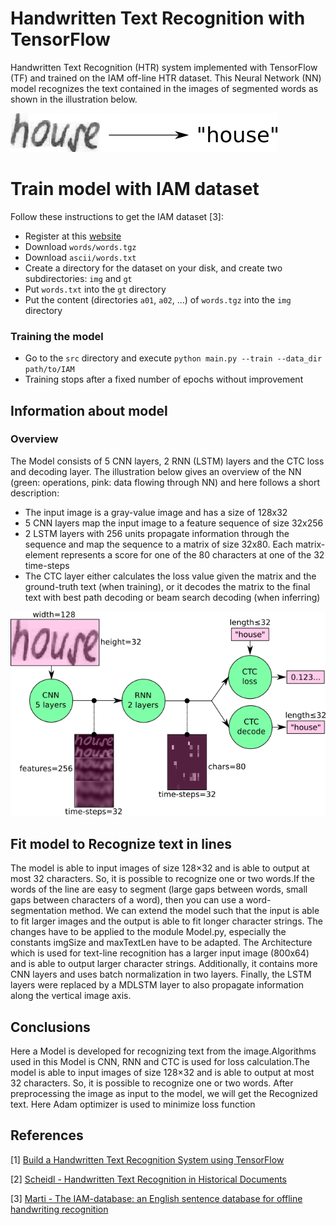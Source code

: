 # Handwritten Text Recognition with TensorFlow


Handwritten Text Recognition (HTR) system implemented with TensorFlow (TF) and trained on the IAM off-line HTR dataset.
This Neural Network (NN) model recognizes the text contained in the images of segmented words as shown in the illustration below.


![htr](./doc/htr.png)






# Train model with IAM dataset

Follow these instructions to get the IAM dataset \[3\]:

* Register at this [website](http://www.fki.inf.unibe.ch/databases/iam-handwriting-database)
* Download `words/words.tgz`
* Download `ascii/words.txt`
* Create a directory for the dataset on your disk, and create two subdirectories: `img` and `gt`
* Put `words.txt` into the `gt` directory
* Put the content (directories `a01`, `a02`, ...) of `words.tgz` into the `img` directory

### Training the model

* Go to the `src` directory and execute `python main.py --train --data_dir path/to/IAM`
* Training stops after a fixed number of epochs without improvement


## Information about model

### Overview

The Model consists of 5 CNN layers, 2 RNN (LSTM) layers and the CTC loss and decoding layer.
The illustration below gives an overview of the NN (green: operations, pink: data flowing through NN) and here follows a short description:

* The input image is a gray-value image and has a size of 128x32
* 5 CNN layers map the input image to a feature sequence of size 32x256
* 2 LSTM layers with 256 units propagate information through the sequence and map the sequence to a matrix of size 32x80. Each matrix-element represents a score for one of the 80 characters at one of the 32 time-steps
* The CTC layer either calculates the loss value given the matrix and the ground-truth text (when training), or it decodes the matrix to the final text with best path decoding or beam search decoding (when inferring)


![nn_overview](./doc/nn_overview.png)





## Fit model to Recognize text in lines
The model is able to input images of size 128×32 and is able to output at most 32 characters. So, it is possible to recognize one or two words.If the words of the line are easy to segment (large gaps between words, small gaps between characters of a word), then you can use a word-segmentation method.
We can extend the model such that the input is able to fit larger images and the output is able to fit longer character strings. The changes have to be applied to the module Model.py, especially the constants imgSize and maxTextLen have to be adapted.
The Architecture which is used for text-line recognition has a larger input image (800x64) and is able to output larger character strings. Additionally, it contains more CNN layers and uses batch normalization in two layers. Finally, the LSTM layers were replaced by a MDLSTM layer to also propagate information along the vertical image axis.

## Conclusions
Here a Model is developed for recognizing text from the image.Algorithms used in this Model is CNN, RNN and CTC is used for loss calculation.The model is able to input images of size 128×32 and is able to output at most 32 characters. So, it is possible to recognize one or two words. After preprocessing the image as input to the model, we will get the Recognized text. Here Adam optimizer is  used to minimize loss function


## References
\[1\] [Build a Handwritten Text Recognition System using TensorFlow](https://towardsdatascience.com/2326a3487cd5)

\[2\] [Scheidl - Handwritten Text Recognition in Historical Documents](https://repositum.tuwien.ac.at/obvutwhs/download/pdf/2874742)

\[3\] [Marti - The IAM-database: an English sentence database for offline handwriting recognition](http://www.fki.inf.unibe.ch/databases/iam-handwriting-database)
